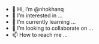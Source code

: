 - 👋 Hi, I’m @nhokhanq
- 👀 I’m interested in ...
- 🌱 I’m currently learning ...
- 💞️ I’m looking to collaborate on ...
- 📫 How to reach me ...

<!---
nhokhanq/nhokhanq is a ✨ special ✨ repository because its `README.md` (this file) appears on your GitHub profile.
You can click the Preview link to take a look at your changes.
--->
